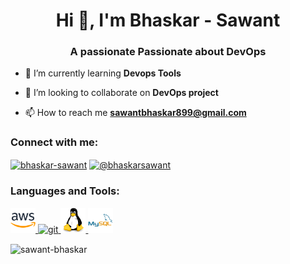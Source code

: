 <h1 align="center">Hi 👋, I'm Bhaskar - Sawant</h1>
<h3 align="center">A passionate Passionate about DevOps</h3>

- 🌱 I’m currently learning **Devops Tools**

- 👯 I’m looking to collaborate on **DevOps project**

- 📫 How to reach me **sawantbhaskar899@gmail.com**

<h3 align="left">Connect with me:</h3>
<p align="left">
<a href="https://linkedin.com/in/bhaskar sawant" target="blank"><img align="center" src="https://raw.githubusercontent.com/rahuldkjain/github-profile-readme-generator/master/src/images/icons/Social/linked-in-alt.svg" alt="bhaskar-sawant" height="30" width="40" /></a>
<a href="https://hashnode.com/@bhaskarsawant" target="blank"><img align="center" src="https://raw.githubusercontent.com/rahuldkjain/github-profile-readme-generator/master/src/images/icons/Social/hashnode.svg" alt="@bhaskarsawant" height="30" width="40" /></a>
</p>

<h3 align="left">Languages and Tools:</h3>
<p align="left"> <a href="https://aws.amazon.com" target="_blank" rel="noreferrer"> <img src="https://raw.githubusercontent.com/devicons/devicon/master/icons/amazonwebservices/amazonwebservices-original-wordmark.svg" alt="aws" width="40" height="40"/> </a> <a href="https://git-scm.com/" target="_blank" rel="noreferrer"> <img src="https://www.vectorlogo.zone/logos/git-scm/git-scm-icon.svg" alt="git" width="40" height="40"/> </a> <a href="https://www.linux.org/" target="_blank" rel="noreferrer"> <img src="https://raw.githubusercontent.com/devicons/devicon/master/icons/linux/linux-original.svg" alt="linux" width="40" height="40"/> </a> <a href="https://www.mysql.com/" target="_blank" rel="noreferrer"> <img src="https://raw.githubusercontent.com/devicons/devicon/master/icons/mysql/mysql-original-wordmark.svg" alt="mysql" width="40" height="40"/> </a> </p>

<p><img align="center" src="https://github-readme-stats.vercel.app/api/top-langs?username=sawant-bhaskar&show_icons=true&locale=en&layout=compact" alt="sawant-bhaskar" /></p>
